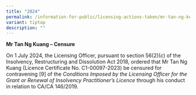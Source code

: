 ```yaml
---
title: "2024"
permalink: /information-for-public/licensing-actions-taken/mr-tan-ng-kuang/
variant: tiptap
description: ""
---
```

<p><strong>Mr Tan Ng Kuang – Censure</strong>
</p>
<p>On 1 July 2024, the Licensing Officer, pursuant to section 56(2)(<em>c</em>)
of the Insolvency, Restructuring and Dissolution Act 2018, ordered that
Mr Tan Ng Kuang (Licence Certificate No. C1-00097-2023) be censured for
contravening [9] of the <em>Conditions Imposed by the Licensing Officer for the Grant or Renewal of Insolvency Practitioner’s Licence </em>through
his conduct in relation to CA/CA 146/2019.</p>